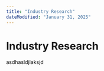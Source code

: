 ```yaml
---
title: "Industry Research"
dateModified: "January 31, 2025"
---
```


# Industry Research

asdhasldjlaksjd
